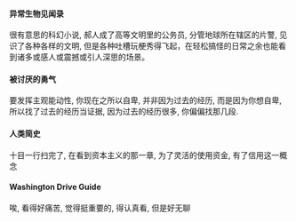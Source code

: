 #### 异常生物见闻录
很有意思的科幻小说, 郝人成了高等文明里的公务员, 分管地球所在辖区的片警, 见识了各种各样的文明, 但是各种吐槽玩梗秀得飞起，在轻松搞怪的日常之余也能看到诸多或感人或震撼或引人深思的场景。

#### 被讨厌的勇气
要发挥主观能动性, 你现在之所以自卑, 并非因为过去的经历, 而是因为你想自卑, 所以找了过去的经历当证据, 因为过去的经历很多, 你偏偏找那几段.

#### 人类简史
十目一行扫完了, 在看到资本主义的那一章, 为了灵活的使用资金, 有了信用这一概念

#### Washington Drive Guide
唉, 看得好痛苦, 觉得挺重要的, 得认真看, 但是好无聊 
